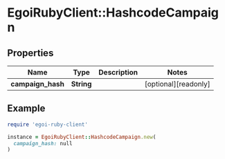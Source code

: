 # EgoiRubyClient::HashcodeCampaign

## Properties

| Name | Type | Description | Notes |
| ---- | ---- | ----------- | ----- |
| **campaign_hash** | **String** |  | [optional][readonly] |

## Example

```ruby
require 'egoi-ruby-client'

instance = EgoiRubyClient::HashcodeCampaign.new(
  campaign_hash: null
)
```

